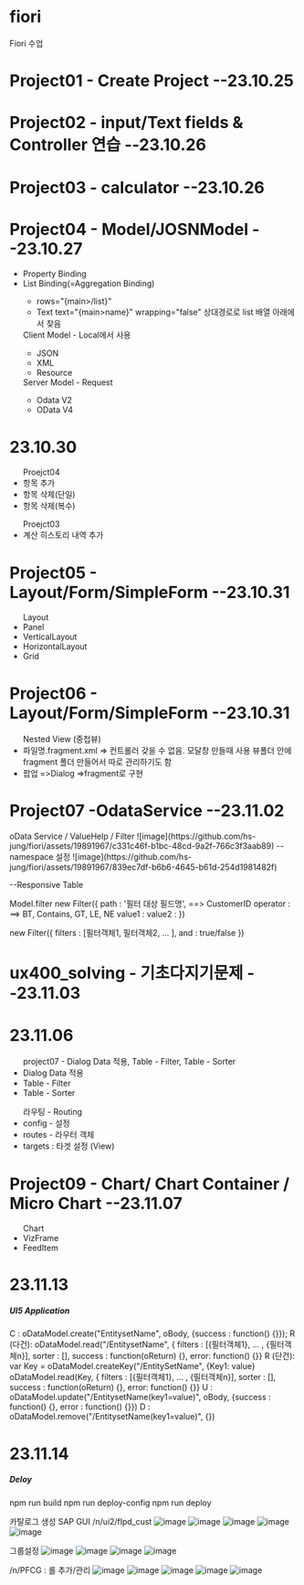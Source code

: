 # fiori
Fiori 수업

<h1>Project01 - Create Project --23.10.25</h1>
<h1>Project02 - input/Text fields & Controller 연습  --23.10.26</h1>
<h1>Project03 - calculator --23.10.26</h1>
<h1>Project04 - Model/JOSNModel --23.10.27</h1>
<ul>
  <li>Property Binding</li>
  <li>List Binding(=Aggregation Binding)</li>
  <ul>
    <li> rows="{main>/list}" </li>
    <li> Text text="{main>name}" wrapping="false" 상대경로로 list 배열 아래에서 찾음 </li>
  </ul>
  Client Model - Local에서 사용
  <ul>
    <li> JSON</li>
    <li> XML</li>
    <li> Resource</li>
  </ul>
  Server Model - Request
  <ul>
    <li> Odata V2</li>
    <li> OData V4</li>
  </ul>
</ul>

<h1>23.10.30</h1>
<ul> Proejct04
  <li>항목 추가</li>
  <li>항목 삭제(단일)</li>
  <li>항목 삭제(복수)</li>
</ul>
<ul> Proejct03
  <li>계산 히스토리 내역 추가</li>
</ul>

<h1>Project05 - Layout/Form/SimpleForm --23.10.31</h1>
<ul> Layout
  <li>Panel</li>
  <li>VerticalLayout</li>
  <li>HorizontalLayout</li>
  <li>Grid</li>
</ul>


<h1>Project06 - Layout/Form/SimpleForm --23.10.31</h1>
<ul> Nested View (중첩뷰)
  <li>파일명.fragment.xml => 컨트롤러 갖을 수 없음. 모달창 만들때 사용 뷰폴더 안에 fragment 폴더 만들어서 따로 관리하기도 함</li>
  <li>팝업 =>Dialog =>fragment로 구현</li>
</ul>

<h1>Project07 -OdataService --23.11.02</h1>
oData Service / ValueHelp / Filter
![image](https://github.com/hs-jung/fiori/assets/19891967/c331c46f-b1bc-48cd-9a2f-766c3f3aab89)
--namespace 설정
![image](https://github.com/hs-jung/fiori/assets/19891967/839ec7df-b6b6-4645-b61d-254d1981482f)


--Responsive Table

Model.filter
new Filter({
path : '필터 대상 필드명', ==> CustomerID
operator :                ==> BT, Contains, GT, LE, NE
value1 :
value2 :
})

new Filter({
filters : [필터객체1, 필터객체2, ... ],
and : true/false
})

<h1>ux400_solving - 기초다지기문제 --23.11.03</h1>

<h1>23.11.06</h1>
<ul> project07 - Dialog Data 적용, Table - Filter, Table - Sorter
  <li> Dialog Data 적용</li>
  <li>Table - Filter</li>
  <li>Table - Sorter</li>
</ul>
<ul> 라우팅 - Routing
  <li> config - 설정</li>
  <li> routes - 라우터 객체</li>
  <li> targets : 타겟 설정 (View)</li>
</ul>

<h1>Project09 - Chart/ Chart Container / Micro Chart --23.11.07</h1>
<ul> Chart
  <li>VizFrame</li>
  <li>FeedItem</li>
</ul>

<h1>23.11.13</h1>
<h5>UI5 Application</h5>
C : oDataModel.create("EntitysetName", oBody, {success : function() {}});
R (다건): oDataModel.read("/EntitysetName", { filters : [{필터객체1}, ... , {필터객체n}], sorter : [], success : function(oReturn) {}, error: function() {}}
R (단건): var Key = oDataModel.createKey("/EntitySetName", {Key1: value}
         oDataModel.read(Key, { filters : [{필터객체1}, ... , {필터객체n}], sorter : [], success : function(oReturn) {}, error: function() {}}
U : oDataModel.update("/EntitysetName(key1=value)", oBody, {success : function() {}, error : function() {}})
D : oDataModel.remove("/EntitysetName(key1=value)", {})

<h1>23.11.14</h1>
<h5>Deloy</h5>
npm run build
npm run deploy-config
npm run deploy

카탈로그 생성
SAP GUI
/n/ui2/flpd_cust
![image](https://github.com/hs-jung/fiori/assets/19891967/dd6905ea-3c9c-4f3d-8802-084bcf1b04e3)
![image](https://github.com/hs-jung/fiori/assets/19891967/2e72b99b-987a-4ae9-9c49-246504502750)
![image](https://github.com/hs-jung/fiori/assets/19891967/ae5b0bbc-a893-4b4e-bea6-d64881666bb0)
![image](https://github.com/hs-jung/fiori/assets/19891967/234645ac-c40a-4009-bcdd-4fef775dd095)
![image](https://github.com/hs-jung/fiori/assets/19891967/a76aac46-aea6-4eea-b0d7-1ffb3cde556a)

그룹설정
![image](https://github.com/hs-jung/fiori/assets/19891967/bbab6a6b-f9e2-404d-8d28-aa8a77bab2b3)
![image](https://github.com/hs-jung/fiori/assets/19891967/e9b1d36e-e2c5-4740-9107-3a4345cae50a)
![image](https://github.com/hs-jung/fiori/assets/19891967/dafce72b-54d7-413b-a447-cf34202150ed)
![image](https://github.com/hs-jung/fiori/assets/19891967/452bf5ab-7c5d-4070-a22f-a0acb006dd86)

/n/PFCG : 롤 추가/관리
![image](https://github.com/hs-jung/fiori/assets/19891967/ea9e9971-b0f4-4f0c-9864-7ce20ad0569a)
![image](https://github.com/hs-jung/fiori/assets/19891967/be3c1d37-a37b-4489-a67a-b9ef6bfac055)
![image](https://github.com/hs-jung/fiori/assets/19891967/40be9fd8-6172-43bd-9baf-527ae1057128)
![image](https://github.com/hs-jung/fiori/assets/19891967/afd8a4a5-8ffa-485d-ad16-a55a57557f4b)
![image](https://github.com/hs-jung/fiori/assets/19891967/7dbdc50c-77c5-46f5-9769-c322703376a2)



